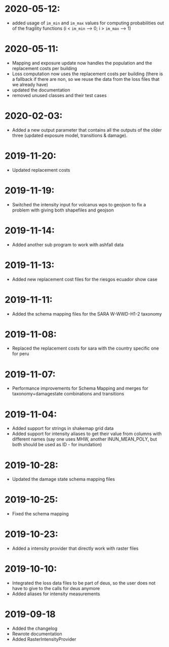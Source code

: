 # 2020-05-12:

- added usage of `im_min` and `im_max` values for computing probabilities
  out of the fragility functions (i < `im_min` --> 0; i > `im_max` --> 1)

# 2020-05-11:

- Mapping and exposure update now handles the population and the replacement costs per building
- Loss computation now uses the replacement costs per building (there is a fallback if there are non, so we reuse the data from the loss files that we already have)
- updated the documentation
- removed unused classes and their test cases

# 2020-02-03:

- Added a new output parameter that contains all the outputs of the older three
  (updated exposure model, transitions & damage).

# 2019-11-20:

- Updated replacement costs

# 2019-11-19:

- Switched the intensity input for volcanus wps to geojson
  to fix a problem with giving both shapefiles and geojson

# 2019-11-14:

- Added another sub program to work with ashfall data

# 2019-11-13:

- Added new replacement cost files for the riesgos ecuador show case

# 2019-11-11:

- Added the schema mapping files for the SARA W-WWD-H1-2 taxonomy

# 2019-11-08:

- Replaced the replacement costs for sara with the country specific
  one for peru

# 2019-11-07:

- Performance improvements for Schema Mapping and merges for
  taxonomy+damagestate combinations and transitions

# 2019-11-04:

- Added support for strings in shakemap grid data
- Added support for intensity aliases to get their value
  from columns with different names (say one uses MHW, another
  INUN\_MEAN\_POLY, but both should be used as ID - for inundation)

# 2019-10-28:

- Updated the damage state schema mapping files

# 2019-10-25:

- Fixed the schema mapping

# 2019-10-23:

- Added a intensity provider that directly work with raster files

# 2019-10-10:

- Integrated the loss data files to be part of deus, so
  the user does not have to give to the calls for deus anymore
- Added aliases for intensity measurements

# 2019-09-18

- Added the changelog
- Rewrote documentation
- Added RasterIntensityProvider
